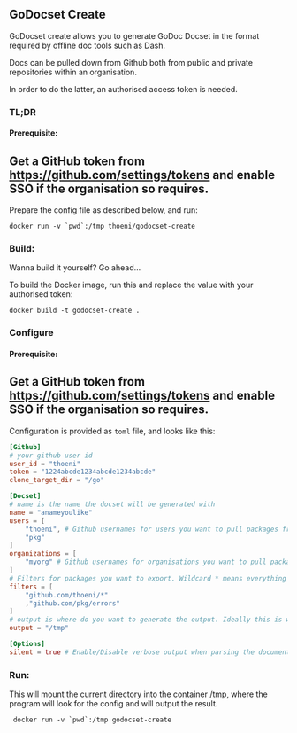 ## GoDocset Create

GoDocset create allows you to generate GoDoc Docset in the format required by
offline doc tools such as Dash.

Docs can be pulled down from Github both from public and private repositories
within an organisation.

In order to do the latter, an authorised access token is needed.

### TL;DR

#### Prerequisite:
Get a GitHub token from https://github.com/settings/tokens and **enable SSO** if
the organisation so requires.
---

Prepare the config file as described below, and run:
```
docker run -v `pwd`:/tmp thoeni/godocset-create
``` 

### Build:

Wanna build it yourself? Go ahead...

To build the Docker image, run this and replace the value with your authorised
token:
```
docker build -t godocset-create .
```

### Configure

#### Prerequisite:
Get a GitHub token from https://github.com/settings/tokens and **enable SSO** if
the organisation so requires.
---

Configuration is provided as `toml` file, and looks like this:
```toml
[Github]
# your github user id
user_id = "thoeni"
token = "1224abcde1234abcde1234abcde"
clone_target_dir = "/go"

[Docset]
# name is the name the docset will be generated with
name = "anameyoulike"
users = [
	"thoeni", # Github usernames for users you want to pull packages from
	"pkg"
]
organizations = [
	"myorg" # Github usernames for organisations you want to pull packages from.
]
# Filters for packages you want to export. Wildcard * means everything after that.
filters = [
	"github.com/thoeni/*"
	,"github.com/pkg/errors"
]
# output is where do you want to generate the output. Ideally this is where you will mount your volume to.
output = "/tmp"

[Options]
silent = true # Enable/Disable verbose output when parsing the documentation
```

### Run:

This will mount the current directory into the container /tmp, where the program
will look for the config and will output the result. 

```
 docker run -v `pwd`:/tmp godocset-create
```
